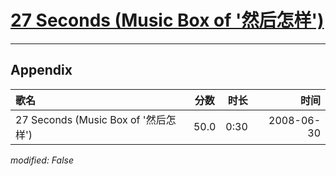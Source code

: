 # [27 Seconds (Music Box of '然后怎样')](https://music.163.com/song?id=25906120)



---

## Appendix

|歌名|分数|时长|时间|
|:---|:---:|---:|---:|
|27 Seconds (Music Box of '然后怎样')|50.0|0:30|2008-06-30

*modified: False*